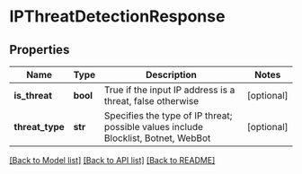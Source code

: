 # IPThreatDetectionResponse

## Properties
Name | Type | Description | Notes
------------ | ------------- | ------------- | -------------
**is_threat** | **bool** | True if the input IP address is a threat, false otherwise | [optional] 
**threat_type** | **str** | Specifies the type of IP threat; possible values include Blocklist, Botnet, WebBot | [optional] 

[[Back to Model list]](../README.md#documentation-for-models) [[Back to API list]](../README.md#documentation-for-api-endpoints) [[Back to README]](../README.md)


